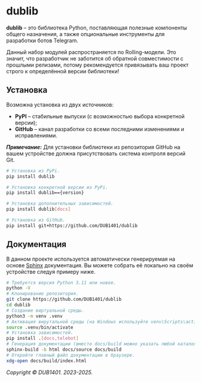 # dublib
**dublib** – это библиотека Python, поставляющая полезные компоненты общего назначения, а также опциональные инструменты для разработки ботов Telegram.

Данный набор модулей распространяется по Rolling-модели. Это значит, что разработчик не заботится об обратной совместимости с прошлыми релизами, потому рекомендуется привязывать ваш проект строго к определённой версии библиотеки!

## Установка
Возможна установка из двух источников:
* **PyPI** – стабильные выпуски (с возможностью выбора конкретной версии);
* **GitHub** – канал разработки со всеми последними изменениями и исправлениями.

_**Примечание:**_ Для установки библиотеки из репозитория GitHub на вашем устройстве должна присутствовать система контроля версий Git.
```Bash
# Установка из PyPi.
pip install dublib

# Установка конкретной версии из PyPi.
pip install dublib=={version}

# Установка дополнительных зависимостей.
pip install dublib[docs]

# Установка из GitHub.
pip install git+https://github.com/DUB1401/dublib
```

## Документация
В данном проекте используется автоматически генерируемая на основе [Sphinx](https://github.com/sphinx-doc/sphinx) документация. Вы можете собрать её локально на своём устройстве следуя примеру ниже.
```Bash
# Требуется версия Python 3.11 или новее.
python -V
# Клонирование репозитория.
git clone https://github.com/DUB1401/dublib
cd dublib
# Создание виртуальной среды.
python3 -m venv .venv
# Активация вирутальной среды (на Windows используйте venv\Scripts\activate.bat).
source .venv/bin/activate
# Установка зависимостей.
pip install .[docs,telebot]
# Генерация документации (вместо docs/build можно указать любой каталог).
sphinx-build -b html docs/source docs/build
# Откройте главный файл документации в браузере.
xdg-open docs/build/index.html
```

_Copyright © DUB1401. 2023-2025._